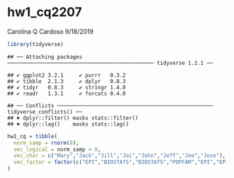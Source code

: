 hw1\_cq2207
================
Carolina Q Cardoso
9/18/2019

``` r
library(tidyverse)
```

    ## ── Attaching packages ─────────────────────────────────────────────── tidyverse 1.2.1 ──

    ## ✔ ggplot2 3.2.1     ✔ purrr   0.3.2
    ## ✔ tibble  2.1.3     ✔ dplyr   0.8.3
    ## ✔ tidyr   0.8.3     ✔ stringr 1.4.0
    ## ✔ readr   1.3.1     ✔ forcats 0.4.0

    ## ── Conflicts ────────────────────────────────────────────────── tidyverse_conflicts() ──
    ## ✖ dplyr::filter() masks stats::filter()
    ## ✖ dplyr::lag()    masks stats::lag()

``` r
hw1_cq = tibble(
  norm_samp = rnorm(8),
  vec_logical = norm_samp > 0,
  vec_char = c("Mary","Jack","Jill","Jai","John","Jeff","Joe","Jose"),
  vec_factor = factor(c("EPI","BIOSTATS","BIOSTATS","POPFAM","EPI","EPI","POPFAM","EPI"))
)
```
